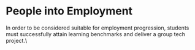 # People into Employment

In order to be considered suitable for employment progression, students must successfully attain learning benchmarks and deliver a group tech project.\
